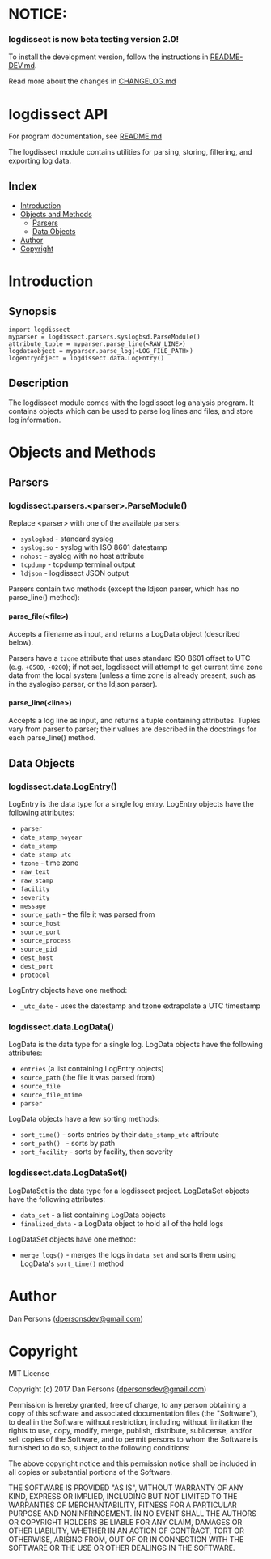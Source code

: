 # NOTICE:
### logdissect is now beta testing version 2.0!
To install the development version, follow the instructions in [README-DEV.md](README-DEV.md).

Read more about the changes in [CHANGELOG.md](CHANGELOG.md)

# logdissect API
For program documentation, see [README.md](README.md)

The logdissect module contains utilities for parsing, storing, filtering, and exporting log data.

## Index
- [Introduction](#introduction)
- [Objects and Methods](#objects-and-methods)
  - [Parsers](#parsers)
  - [Data Objects](#data-objects)
- [Author](#author)
- [Copyright](#copyright)

# Introduction
## Synopsis
    import logdissect
    myparser = logdissect.parsers.syslogbsd.ParseModule()
    attribute_tuple = myparser.parse_line(<RAW_LINE>)
    logdataobject = myparser.parse_log(<LOG_FILE_PATH>)
    logentryobject = logdissect.data.LogEntry()

## Description
The logdissect module comes with the logdissect log analysis program. It contains objects which can be used to parse log lines and files, and store log information.

# Objects and Methods

## Parsers
### logdissect.parsers.\<parser>.ParseModule()
Replace \<parser\> with one of the available parsers:

- `` syslogbsd `` - standard syslog
- `` syslogiso `` - syslog with ISO 8601 datestamp
- `` nohost `` - syslog with no host attribute
- `` tcpdump `` - tcpdump terminal output
- `` ldjson `` - logdissect JSON output
    
Parsers contain two methods (except the ldjson parser, which has no parse\_line() method):

#### parse\_file(\<file>)
Accepts a filename as input, and returns a LogData object (described below).

Parsers have a `tzone` attribute that uses standard ISO 8601 offset to UTC (e.g. `+0500`, `-0200`); if not set, logdissect will attempt to get current time zone data from the local system (unless a time zone is already present, such as in the syslogiso parser, or the ldjson parser).

#### parse\_line(\<line>)
Accepts a log line as input, and returns a tuple containing attributes. Tuples vary from parser to parser; their values are described in the docstrings for each parse\_line() method.

## Data Objects
### logdissect.data.LogEntry()
LogEntry is the data type for a single log entry. LogEntry objects have the following attributes:
- `parser`
- `date_stamp_noyear`
- `date_stamp`
- `date_stamp_utc`
- `tzone` - time zone
- `raw_text`
- `raw_stamp`
- `facility`
- `severity`
- `message`
- `source_path` - the file it was parsed from
- `source_host`
- `source_port`
- `source_process`
- `source_pid`
- `dest_host`
- `dest_port`
- `protocol`

LogEntry objects have one method:
- `_utc_date` - uses the datestamp and tzone extrapolate a UTC timestamp

### logdissect.data.LogData()
LogData is the data type for a single log. LogData objects have the following attributes:
- `entries` (a list containing LogEntry objects)
- `source_path` (the file it was parsed from)
- `source_file`
- `source_file_mtime`
- `parser`

LogData objects have a few sorting methods:
- `` sort_time() `` - sorts entries by their `date_stamp_utc` attribute
- `` sort_path()  `` - sorts by path
- `` sort_facility `` - sorts by facility, then severity

### logdissect.data.LogDataSet()
LogDataSet is the data type for a logdissect project. LogDataSet objects have the following attributes:
- `data_set` - a list containing LogData objects
- `finalized_data` - a LogData object to hold all of the hold logs

LogDataSet objects have one method:
- `` merge_logs() `` - merges the logs in `data_set` and sorts them using LogData's `sort_time()` method

# Author
Dan Persons (dpersonsdev@gmail.com)

# Copyright
MIT License

Copyright (c) 2017 Dan Persons (dpersonsdev@gmail.com)

Permission is hereby granted, free of charge, to any person obtaining a copy
of this software and associated documentation files (the "Software"), to deal
in the Software without restriction, including without limitation the rights
to use, copy, modify, merge, publish, distribute, sublicense, and/or sell
copies of the Software, and to permit persons to whom the Software is
furnished to do so, subject to the following conditions:

The above copyright notice and this permission notice shall be included in all
copies or substantial portions of the Software.

THE SOFTWARE IS PROVIDED "AS IS", WITHOUT WARRANTY OF ANY KIND, EXPRESS OR
IMPLIED, INCLUDING BUT NOT LIMITED TO THE WARRANTIES OF MERCHANTABILITY,
FITNESS FOR A PARTICULAR PURPOSE AND NONINFRINGEMENT. IN NO EVENT SHALL THE
AUTHORS OR COPYRIGHT HOLDERS BE LIABLE FOR ANY CLAIM, DAMAGES OR OTHER
LIABILITY, WHETHER IN AN ACTION OF CONTRACT, TORT OR OTHERWISE, ARISING FROM,
OUT OF OR IN CONNECTION WITH THE SOFTWARE OR THE USE OR OTHER DEALINGS IN THE
SOFTWARE.
